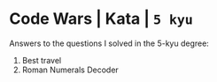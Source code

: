 # Code Wars | Kata | `5 kyu`

Answers to the questions I solved in the 5-kyu degree:

1. Best travel
2. Roman Numerals Decoder
